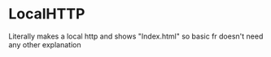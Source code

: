 # LocalHTTP
Literally makes a local http and shows "Index.html" so basic fr doesn't need any other explanation
